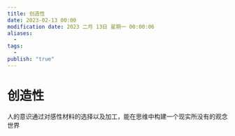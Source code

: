 ```yaml
---
title: 创造性
date: 2023-02-13 00:00
modification date: 2023 二月 13日 星期一 00:00:06
aliases:
  - 
tags:
  - 
publish: "true"
---
```


# 创造性

人的意识通过对感性材料的选择以及加工，能在思维中构建一个现实所没有的观念世界